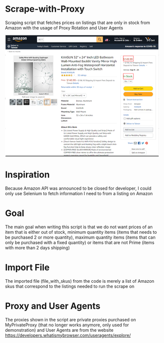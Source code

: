# Scrape-with-Proxy
Scraping script that fetches prices on listings that are only in stock from Amazon with the usage of Proxy Rotation and User Agents


![](Capture.PNG)

# Inspiration
Because Amazon API was announced to be closed for developer, I could only use Selenium to fetch information I need to from a listing on Amazon

# Goal
The main goal when writing this script is that we do not want prices of an item that is either out of stock, minimum quantity items (items that needs to be purchased 2 or more quantity), maximum quantity items (items that can only be purchased with a fixed quantity) or items that are not Prime (items with more than 2 days shipping)

# Import File
The imported file (file_with_skus) from the code is merely a list of Amazon skus that correspond to the listings needed to run the scrape on

# Proxy and User Agents
The proxies shown in the script are private proxies purchased on MyPrivateProxy (that no longer works anymore, only used for demonstration) and User Agents are from the website https://developers.whatismybrowser.com/useragents/explore/
